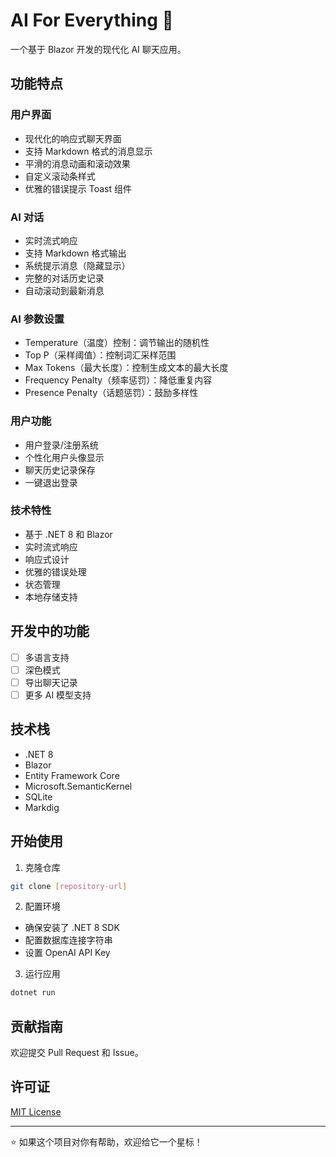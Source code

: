 # AI For Everything 🤖

一个基于 Blazor 开发的现代化 AI 聊天应用。

## 功能特点

### 用户界面
- 现代化的响应式聊天界面
- 支持 Markdown 格式的消息显示
- 平滑的消息动画和滚动效果
- 自定义滚动条样式
- 优雅的错误提示 Toast 组件

### AI 对话
- 实时流式响应
- 支持 Markdown 格式输出
- 系统提示消息（隐藏显示）
- 完整的对话历史记录
- 自动滚动到最新消息

### AI 参数设置
- Temperature（温度）控制：调节输出的随机性
- Top P（采样阈值）：控制词汇采样范围
- Max Tokens（最大长度）：控制生成文本的最大长度
- Frequency Penalty（频率惩罚）：降低重复内容
- Presence Penalty（话题惩罚）：鼓励多样性

### 用户功能
- 用户登录/注册系统
- 个性化用户头像显示
- 聊天历史记录保存
- 一键退出登录

### 技术特性
- 基于 .NET 8 和 Blazor
- 实时流式响应
- 响应式设计
- 优雅的错误处理
- 状态管理
- 本地存储支持

## 开发中的功能
- [ ] 多语言支持
- [ ] 深色模式
- [ ] 导出聊天记录
- [ ] 更多 AI 模型支持

## 技术栈
- .NET 8
- Blazor
- Entity Framework Core
- Microsoft.SemanticKernel
- SQLite
- Markdig

## 开始使用

1. 克隆仓库
```bash
git clone [repository-url]
```

2. 配置环境
- 确保安装了 .NET 8 SDK
- 配置数据库连接字符串
- 设置 OpenAI API Key

3. 运行应用
```bash
dotnet run
```

## 贡献指南
欢迎提交 Pull Request 和 Issue。

## 许可证
[MIT License](LICENSE)

---

⭐ 如果这个项目对你有帮助，欢迎给它一个星标！ 